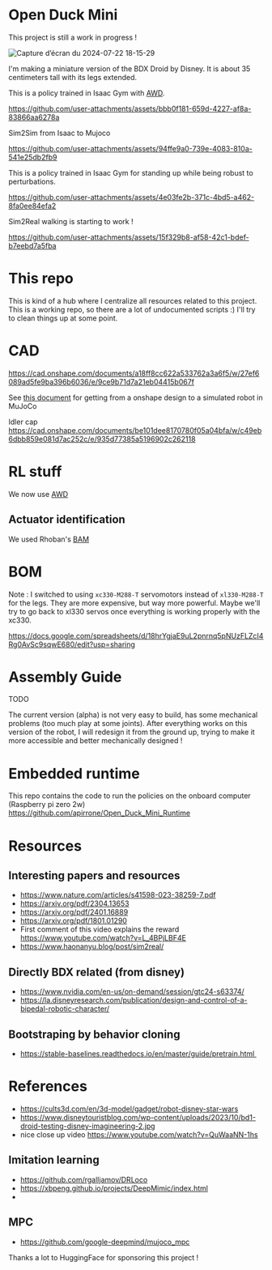 # Open Duck Mini

This project is still a work in progress !

![Capture d’écran du 2024-07-22 18-15-29](https://github.com/user-attachments/assets/41876cb7-b4f2-4c68-8ef9-f92f2eb45044)

I'm making a miniature version of the BDX Droid by Disney. It is about 35 centimeters tall with its legs extended.

This is a policy trained in Isaac Gym with [AWD](https://github.com/rimim/AWD).

https://github.com/user-attachments/assets/bbb0f181-659d-4227-af8a-83866aa6278a

Sim2Sim from Isaac to Mujoco

https://github.com/user-attachments/assets/94ffe9a0-739e-4083-810a-541e25db2fb9

This is a policy trained in Isaac Gym for standing up while being robust to perturbations.

https://github.com/user-attachments/assets/4e03fe2b-371c-4bd5-a462-8fa0ee84efa2

Sim2Real walking is starting to work !

https://github.com/user-attachments/assets/15f329b8-af58-42c1-bdef-b7eebd7a5fba




# This repo

This is kind of a hub where I centralize all resources related to this project. This is a working repo, so there are a lot of undocumented scripts :) I'll try to clean things up at some point.

# CAD

https://cad.onshape.com/documents/a18ff8cc622a533762a3a6f5/w/27ef6089ad5fe9ba396b6036/e/9ce9b71d7a21eb04415b067f

See [this document](docs/prepare_robot.md) for getting from a onshape design to a simulated robot in MuJoCo

Idler cap https://cad.onshape.com/documents/be101dee8170780f05a04bfa/w/c49eb6dbb859e081d7ac252c/e/935d77385a5196902c262118

# RL stuff

We now use [AWD](https://github.com/rimim/AWD)

## Actuator identification 

We used Rhoban's [BAM](https://github.com/Rhoban/bam)

# BOM

Note : I switched to using `xc330-M288-T` servomotors instead of `xl330-M288-T` for the legs. They are more expensive, but way more powerful. Maybe we'll try to go back to xl330 servos once everything is working properly with the xc330.

https://docs.google.com/spreadsheets/d/18hrYgjaE9uL2pnrnq5pNUzFLZcI4Rg0AvSc9sqwE680/edit?usp=sharing

# Assembly Guide

TODO

The current version (alpha) is not very easy to build, has some mechanical problems (too much play at some joints). After everything works on this version of the robot, I will redesign it from the ground up, trying to make it more accessible and better mechanically designed !


# Embedded runtime

This repo contains the code to run the policies on the onboard computer (Raspberry pi zero 2w) https://github.com/apirrone/Open_Duck_Mini_Runtime

# Resources

## Interesting papers and resources
- https://www.nature.com/articles/s41598-023-38259-7.pdf
- https://arxiv.org/pdf/2304.13653
- https://arxiv.org/pdf/2401.16889
- https://arxiv.org/pdf/1801.01290
- First comment of this video explains the reward https://www.youtube.com/watch?v=L_4BPjLBF4E
- https://www.haonanyu.blog/post/sim2real/

## Directly BDX related (from disney)
- https://www.nvidia.com/en-us/on-demand/session/gtc24-s63374/
- https://la.disneyresearch.com/publication/design-and-control-of-a-bipedal-robotic-character/


## Bootstraping by behavior cloning
- https://stable-baselines.readthedocs.io/en/master/guide/pretrain.html 

# References
- https://cults3d.com/en/3d-model/gadget/robot-disney-star-wars
- https://www.disneytouristblog.com/wp-content/uploads/2023/10/bd1-droid-testing-disney-imagineering-2.jpg
- nice close up video https://www.youtube.com/watch?v=QuWaaNN-1hs

## Imitation learning
- https://github.com/rgalljamov/DRLoco
- https://xbpeng.github.io/projects/DeepMimic/index.html
-
## MPC
- https://github.com/google-deepmind/mujoco_mpc


Thanks a lot to HuggingFace for sponsoring this project !
